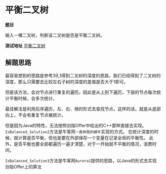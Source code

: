 # 平衡二叉树

**题目**

输入一棵二叉树，判断该二叉树是否是平衡二叉树。

**测试地址**
[平衡二叉树](https://www.nowcoder.com/practice/8b3b95850edb4115918ecebdf1b4d222?tpId=13&tqId=11192&rp=2&ru=/ta/coding-interviews&qru=/ta/coding-interviews/question-ranking)

## 解题思路

最容易想到的思路是参考39_1得到二叉树的深度的思路，我们已经得到了二叉树的深度，那么只需要去比较左右子树的深度的差值是否大于1即可。

但是该方法，会对节点进行重复的遍历。因此是从上到下遍历，下层的节点每次统计平衡时候，会多次统计。

最佳解法是利用后序遍历，左、右、根的形式去查找节点，这样的话，就是从底部向上，不会有重复节点被统计。

但是因为Java的特性，无法按照剑指Offer中给出的C++那样直接去实现。`IsBalanced_Solution2`方法是牛客网`一直奔跑的蜗牛`实现的方式。
在统计深度的时候，就计算是否平衡，但也是要在外部保存一个变量在记录全局的平衡性。
此外，是否平衡也要全部都遍历一遍才清楚，对于一开始就不平衡的情况，浪费时间。

`IsBalanced_Solution3`方法是牛客网`Aurora1`提供的思路，以Java的形式去实现剑指Offer上的算法





